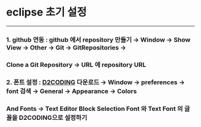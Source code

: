 # eclipse 초기 설정
* * *
### 1. github 연동 : github 에서 repository 만들기 &rightarrow; Window &rightarrow; Show View &rightarrow; Other &rightarrow; Git &rightarrow; GitRepositories &rightarrow;
### Clone a Git Repository &rightarrow; URL 에 repository URL
### 2. 폰트 설정 : [D2CODING](https://github.com/naver/d2codingfont) 다운로드 &rightarrow; Window &rightarrow; preferences &rightarrow; font 검색 &rightarrow; General &rightarrow; Appearance &rightarrow; Colors 
### And Fonts &rightarrow; Text Editor Block Selection Font 와 Text Font 의 글꼴을 D2CODING으로 설정하기
